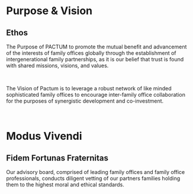 # Purpose & Vision

## Ethos

The Purpose of PACTUM to promote the mutual benefit and advancement of the interests of family offices globally through the establishment of intergenerational family partnerships, as it is our belief that trust is found with shared missions, visions, and values.

​

The Vision of Pactum is to leverage a robust network of like minded sophisticated family offices to encourage inter-family office collaboration for the purposes of synergistic development and co-investment. 



​
# Modus Vivendi

## Fidem Fortunas Fraternitas

Our advisory board, comprised of leading family offices and family office professionals, conducts diligent vetting of our partners families holding them to the highest moral and ethical standards.

